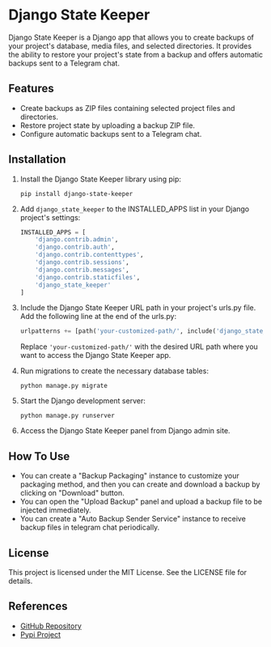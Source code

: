 # Django State Keeper

Django State Keeper is a Django app that allows you to create backups of your project's database, media files, and
selected directories. It provides the ability to restore your project's state from a backup and offers automatic backups
sent to a Telegram chat.

## Features

- Create backups as ZIP files containing selected project files and directories.
- Restore project state by uploading a backup ZIP file.
- Configure automatic backups sent to a Telegram chat.

## Installation

1. Install the Django State Keeper library using pip:

   ```shell
   pip install django-state-keeper
   ```

2. Add `django_state_keeper` to the INSTALLED_APPS list in your Django project's settings:

   ```python
   INSTALLED_APPS = [
       'django.contrib.admin',
       'django.contrib.auth',
       'django.contrib.contenttypes',
       'django.contrib.sessions',
       'django.contrib.messages',
       'django.contrib.staticfiles',
       'django_state_keeper'
   ]
   ```

3. Include the Django State Keeper URL path in your project's urls.py file. Add the following line at the end of the
   urls.py:

   ```python
   urlpatterns += [path('your-customized-path/', include('django_state_keeper.urls'))]
   ```

   Replace `'your-customized-path/'` with the desired URL path where you want to access the Django State Keeper app.

4. Run migrations to create the necessary database tables:

   ```shell
   python manage.py migrate
   ```

5. Start the Django development server:

   ```shell
   python manage.py runserver
   ```

6. Access the Django State Keeper panel from Django admin site.

## How To Use

- You can create a "Backup Packaging" instance to customize your packaging method, and then you can create and download
  a backup by clicking on "Download" button.
- You can open the "Upload Backup" panel and upload a backup file to be injected immediately.
- You can create a "Auto Backup Sender Service" instance to receive backup files in telegram chat periodically.


## License

This project is licensed under the MIT License. See the LICENSE file for details.

## References


- [GitHub Repository](https://github.com/MMDBadCoder/Django-State-Keeper)
- [Pypi Project](https://pypi.org/project/django-state-keeper/)